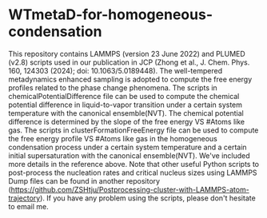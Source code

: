 # WTmetaD-for-homogeneous-condensation

This repository contains LAMMPS (version 23 June 2022) and PLUMED (v2.8) scripts used in our publication in JCP (Zhong et al., J. Chem. Phys. 160, 124303 (2024); doi: 10.1063/5.0189448).
The well-tempered metadynamics enhanced sampling is adopted to compute the free energy profiles related to the phase change phenomena.
The scripts in chemicalPotentialDifference file can be used to compute the chemical potential difference in liquid-to-vapor transition under a certain system temperature with the canonical ensemble(NVT). The chemical potential difference is determined by the slope of the free energy VS #Atoms like gas.
The scripts in clusterFormationFreeEnergy file can be used to compute the free energy profile VS #Atoms like gas in the homogeneous condensation process under a certain system temperature and a certain initial supersaturation with the canonical ensemble(NVT).
We've included more details in the reference above. Note that other useful Python scripts to post-process the nucleation rates and critical nucleus sizes using LAMMPS Dump files can be found in another repository (https://github.com/ZSHtju/Postprocessing-cluster-with-LAMMPS-atom-trajectory). 
If you have any problem using the scripts, please don't hesitate to email me. 
